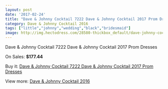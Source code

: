 ```yaml
---
layout: post
date: '2017-02-24'
title: "Dave & Johnny Cocktail 7222 Dave & Johnny Cocktail 2017 Prom Dresses"
category: Dave & Johnny Cocktail 2016
tags: ["little","johnny","wedding","black","bridesmaid"]
image: http://img.hectodress.com/28580-thickbox_default/dave-johnny-cocktail-7222-dave-johnny-cocktail-2012-prom-dresses.jpg
---
```

Dave & Johnny Cocktail 7222 Dave & Johnny Cocktail 2017 Prom Dresses

On Sales: **$177.44**
<a href="https://www.hectodress.com/dave-johnny-cocktail-2013/13328-dave-johnny-cocktail-7222-dave-johnny-cocktail-2012-prom-dresses.html"><amp-img layout="responsive" width="600" height="600" src="//img.hectodress.com/28580-thickbox_default/dave-johnny-cocktail-7222-dave-johnny-cocktail-2012-prom-dresses.jpg" alt="Dave & Johnny Cocktail 7222 Dave & Johnny Cocktail 2017 Prom Dresses 0" /></a>
<a href="https://www.hectodress.com/dave-johnny-cocktail-2013/13328-dave-johnny-cocktail-7222-dave-johnny-cocktail-2012-prom-dresses.html"><amp-img layout="responsive" width="600" height="600" src="//img.hectodress.com/28581-thickbox_default/dave-johnny-cocktail-7222-dave-johnny-cocktail-2012-prom-dresses.jpg" alt="Dave & Johnny Cocktail 7222 Dave & Johnny Cocktail 2017 Prom Dresses 1" /></a>

Buy it: [Dave & Johnny Cocktail 7222 Dave & Johnny Cocktail 2017 Prom Dresses](https://www.hectodress.com/dave-johnny-cocktail-2013/13328-dave-johnny-cocktail-7222-dave-johnny-cocktail-2012-prom-dresses.html "Dave & Johnny Cocktail 7222 Dave & Johnny Cocktail 2017 Prom Dresses")

View more: [Dave & Johnny Cocktail 2016](https://www.hectodress.com/213-dave-johnny-cocktail-2013 "Dave & Johnny Cocktail 2016")